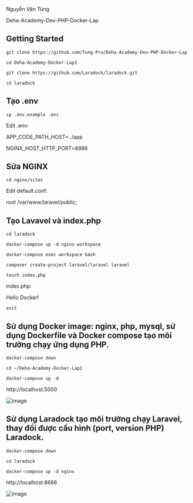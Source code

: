 Nguyễn Văn Tùng

Deha-Academy-Dev-PHP-Docker-Lap

## Getting Started
`git clone https://github.com/Tung-Pro/Deha-Academy-Dev-PHP-Docker-Lap ` </br>

` cd Deha-Academy-Docker-Lap1 ` </br>

` git clone https://github.com/Laradock/laradock.git ` </br>

`cd laradock`

## Tạo .env 

`cp .env.example .env`</br>

Edit .env: </br>

APP_CODE_PATH_HOST=../app

NGINX_HOST_HTTP_PORT=8989

## Sửa NGINX 

`cd nginx/sites` </br>

Edit default.conf: </b>

root /var/www/laravel/public;

## Tạo Lavavel và index.php

`cd laradock`

`docker-compose up -d nginx workspace`

`docker-compose exec workspace bash`

`composer create-project laravel/laravel laravel`

`touch index.php`

index.php:

Hello Docker!

`exit`

## Sử dụng Docker image: nginx, php, mysql, sử dụng Dockerfile và Docker compose tạo môi trường chạy ứng dụng PHP.
`docker-compose down`

`cd ~/Deha-Academy-Docker-Lap1`

`docker-compose up -d`

http://localhost:5000

![image](https://github.com/user-attachments/assets/21d878ec-0201-4beb-bff4-3a486dce034c)

## Sử dụng Laradock tạo môi trường chạy Laravel, thay đổi được cấu hình (port, version PHP) Laradock.

`docker-compose down`

`cd laradock`

`docker-compose up -d nginx`

http://localhost:8686

![image](https://github.com/user-attachments/assets/e995ba84-da56-4a3d-adfa-523605e5674e)



